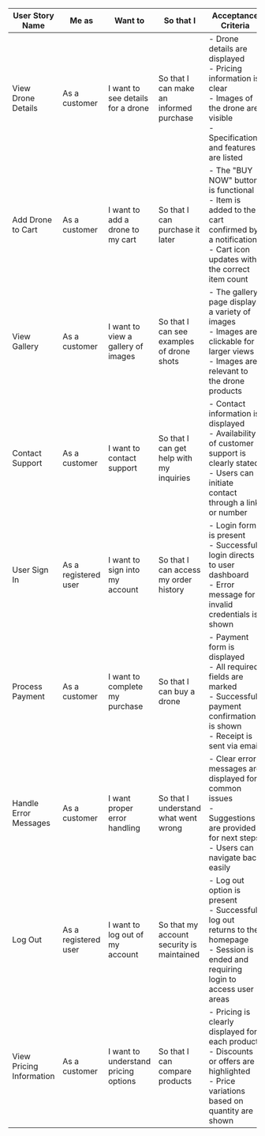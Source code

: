 | User Story Name          | Me as                  | Want to                      | So that I                                 | Acceptance Criteria                                                                                                                                  | Business Priority |
|--------------------------|-----------------------|------------------------------|-------------------------------------------|------------------------------------------------------------------------------------------------------------------------------------------------------|-------------------|
| View Drone Details       | As a customer          | I want to see details for a drone | So that I can make an informed purchase      | - Drone details are displayed<br>- Pricing information is clear<br>- Images of the drone are visible<br>- Specifications and features are listed       | High              |
| Add Drone to Cart        | As a customer          | I want to add a drone to my cart | So that I can purchase it later               | - The "BUY NOW" button is functional<br>- Item is added to the cart confirmed by a notification<br>- Cart icon updates with the correct item count   | High              |
| View Gallery             | As a customer          | I want to view a gallery of images | So that I can see examples of drone shots   | - The gallery page displays a variety of images<br>- Images are clickable for larger views<br>- Images are relevant to the drone products              | Medium            |
| Contact Support          | As a customer          | I want to contact support   | So that I can get help with my inquiries  | - Contact information is displayed<br>- Availability of customer support is clearly stated<br>- Users can initiate contact through a link or number   | Medium            |
| User Sign In             | As a registered user   | I want to sign into my account | So that I can access my order history        | - Login form is present<br>- Successful login directs to user dashboard<br>- Error message for invalid credentials is shown                          | High              |
| Process Payment          | As a customer          | I want to complete my purchase | So that I can buy a drone                  | - Payment form is displayed<br>- All required fields are marked<br>- Successful payment confirmation is shown<br>- Receipt is sent via email         | High              |
| Handle Error Messages     | As a customer          | I want proper error handling | So that I understand what went wrong         | - Clear error messages are displayed for common issues<br>- Suggestions are provided for next steps<br>- Users can navigate back easily               | Medium            |
| Log Out                 | As a registered user   | I want to log out of my account | So that my account security is maintained  | - Log out option is present<br>- Successful log out returns to the homepage<br>- Session is ended and requiring login to access user areas           | Medium            |
| View Pricing Information  | As a customer          | I want to understand pricing options | So that I can compare products                | - Pricing is clearly displayed for each product<br>- Discounts or offers are highlighted<br>- Price variations based on quantity are shown           | High              |